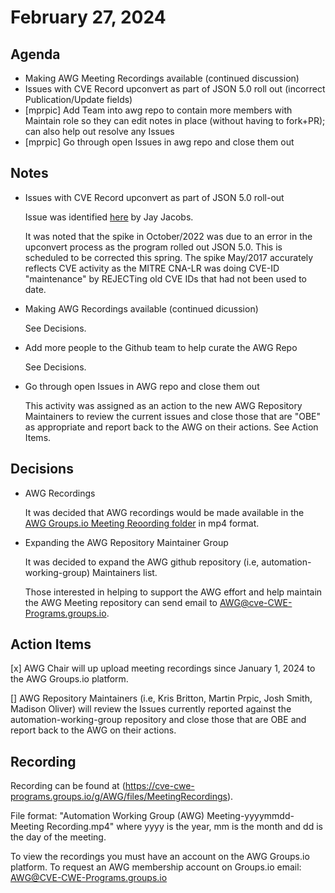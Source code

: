 # February 27, 2024

## Agenda
* Making AWG Meeting Recordings available (continued discussion)
* Issues with CVE Record upconvert as part of JSON 5.0 roll out (incorrect Publication/Update fields)
* [mprpic] Add Team into awg repo to contain more members with Maintain role so they can edit notes in place (without having to fork+PR); can also help out resolve any Issues
* [mprpic] Go through open Issues in awg repo and close them out

## Notes

* Issues with CVE Record upconvert as part of JSON 5.0 roll-out

  Issue was identified [here](https://github.com/CVEProject/cvelistV5/issues/41) by Jay Jacobs.

  It was noted that the spike in October/2022 was due to an error in the upconvert process as the program rolled out JSON 5.0.    This is scheduled to be corrected this spring.  The spike May/2017 accurately reflects CVE activity as the MITRE CNA-LR was doing CVE-ID "maintenance" by REJECTing old CVE IDs that had not been used to date.

* Making AWG Recordings available (continued dicussion)

    See Decisions.

* Add more people to the Github team to help curate the AWG Repo
   
    See Decisions.

* Go through open Issues in AWG repo and close them out
  
  This activity was assigned as an action to the new AWG Repository Maintainers to review the current issues and close those that are "OBE" as appropriate and report back to the AWG on their actions.   See Action Items.

## Decisions

* AWG Recordings
  
  It was decided that AWG recordings would be made available in the [AWG Groups.io Meeting Reoording folder](https://cve-cwe-programs.groups.io/g/AWG/files/MeetingRecordingspage) in mp4 format. 

  

* Expanding the AWG Repository Maintainer Group

  It was decided to expand the AWG github repository (i.e, automation-working-group)  Maintainers list.

  Those interested in helping to support the AWG effort and help maintain the AWG Meeting repository can send email to <AWG@cve-CWE-Programs.groups.io>.

## Action Items

[x] AWG Chair will up upload meeting recordings since January 1, 2024 to the AWG Groups.io platform.

[] AWG Repository Maintainers (i.e, Kris Britton, Martin Prpic, Josh Smith, Madison Oliver) will review the Issues currently reported against the automation-working-group repository and close those that are OBE and report back to the AWG on their actions. 

## Recording

Recording can be found at (https://cve-cwe-programs.groups.io/g/AWG/files/MeetingRecordings).  

File format: "Automation Working Group (AWG) Meeting-yyyymmdd-Meeting Recording.mp4"
where yyyy is the year, mm is the month and dd is the day of the meeting. 

To view the recordings you must have an account on the AWG Groups.io platform.  To request an AWG membership account on Groups.io email: <AWG@CVE-CWE-Programs.groups.io>


